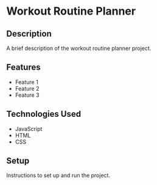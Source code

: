 # Workout Routine Planner

## Description

A brief description of the workout routine planner project.

## Features

- Feature 1
- Feature 2
- Feature 3

## Technologies Used

- JavaScript
- HTML
- CSS

## Setup

Instructions to set up and run the project.
